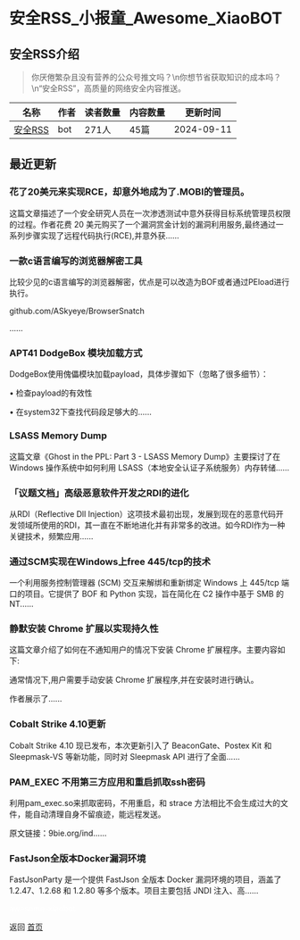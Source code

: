 # 安全RSS_小报童_Awesome_XiaoBOT

## 安全RSS介绍
> 你厌倦繁杂且没有营养的公众号推文吗？\n你想节省获取知识的成本吗？\n“安全RSS”，高质量的网络安全内容推送。  
  


|名称|作者|读者数量|内容数量|更新时间|
|---|---|---|---|---|
|[安全RSS](https://xiaobot.net/p/hacker?refer=0b133df9-27dc-423b-8101-639049001c13)|bot|271人|45篇|2024-09-11|

## 最近更新
### 花了20美元来实现RCE，却意外地成为了.MOBI的管理员。

这篇文章描述了一个安全研究人员在一次渗透测试中意外获得目标系统管理员权限的过程。作者花费 20
美元购买了一个漏洞赏金计划的漏洞利用服务,最终通过一系列步骤实现了远程代码执行(RCE),并意外获......

### 一款c语言编写的浏览器解密工具

比较少见的c语言编写的浏览器解密，优点是可以改造为BOF或者通过PEload进行执行。

github.com/ASkyeye/BrowserSnatch

......

### APT41 DodgeBox 模块加载方式

DodgeBox使用傀儡模块加载payload，具体步骤如下（忽略了很多细节）：

• 检查payload的有效性

• 在system32下查找代码段足够大的......

### LSASS Memory Dump

这篇文章《Ghost in the PPL: Part 3 - LSASS Memory Dump》主要探讨了在 Windows 操作系统中如何利用
LSASS（本地安全认证子系统服务）内存转储......

### 「议题文档」高级恶意软件开发之RDI的进化

从RDI（Reflective Dll
Injection）这项技术最初出现，发展到现在的恶意代码开发领域所使用的RDI，其一直在不断地进化并有非常多的改进。如今RDI作为一种关键技术，频繁应用......

### 通过SCM实现在Windows上free 445/tcp的技术

一个利用服务控制管理器 (SCM) 交互来解绑和重新绑定 Windows 上 445/tcp 端口的项目。它提供了 BOF 和 Python
实现，旨在简化在 C2 操作中基于 SMB 的 NT......

### 静默安装 Chrome 扩展以实现持久性

这篇文章介绍了如何在不通知用户的情况下安装 Chrome 扩展程序。主要内容如下:

通常情况下,用户需要手动安装 Chrome 扩展程序,并在安装时进行确认。

作者展示了......

### Cobalt Strike 4.10更新

Cobalt Strike 4.10 现已发布，本次更新引入了 BeaconGate、Postex Kit 和 Sleepmask-VS 等新功能，同时对
Sleepmask API 进行了全面......

### PAM_EXEC 不用第三方应用和重启抓取ssh密码

利用pam_exec.so来抓取密码，不用重启，和 strace 方法相比不会生成过大的文件，能自动清理自身不留痕迹，能远程发送。

原文链接：9bie.org/ind......

### FastJson全版本Docker漏洞环境

FastJsonParty 是一个提供 FastJson 全版本 Docker 漏洞环境的项目，涵盖了 1.2.47、1.2.68 和 1.2.80
等多个版本。项目主要包括 JNDI 注入、高......


<a href="https://github.com/Reno9527/awesome-xiaobot" style="color: white; text-decoration: none;">awesome-xiaobot</a>

返回 [首页](../README.md)
